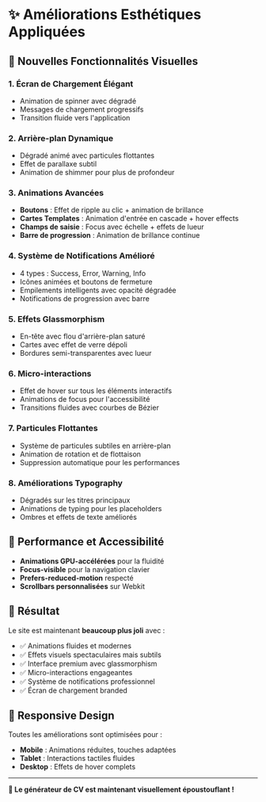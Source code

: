 # ✨ Améliorations Esthétiques Appliquées

## 🎨 **Nouvelles Fonctionnalités Visuelles**

### **1. Écran de Chargement Élégant**
- Animation de spinner avec dégradé
- Messages de chargement progressifs
- Transition fluide vers l'application

### **2. Arrière-plan Dynamique**
- Dégradé animé avec particules flottantes
- Effet de parallaxe subtil
- Animation de shimmer pour plus de profondeur

### **3. Animations Avancées**
- **Boutons** : Effet de ripple au clic + animation de brillance
- **Cartes Templates** : Animation d'entrée en cascade + hover effects
- **Champs de saisie** : Focus avec échelle + effets de lueur
- **Barre de progression** : Animation de brillance continue

### **4. Système de Notifications Amélioré**
- 4 types : Success, Error, Warning, Info
- Icônes animées et boutons de fermeture
- Empilements intelligents avec opacité dégradée
- Notifications de progression avec barre

### **5. Effets Glassmorphism**
- En-tête avec flou d'arrière-plan saturé
- Cartes avec effet de verre dépoli
- Bordures semi-transparentes avec lueur

### **6. Micro-interactions**
- Effet de hover sur tous les éléments interactifs
- Animations de focus pour l'accessibilité
- Transitions fluides avec courbes de Bézier

### **7. Particules Flottantes**
- Système de particules subtiles en arrière-plan
- Animation de rotation et de flottaison
- Suppression automatique pour les performances

### **8. Améliorations Typography**
- Dégradés sur les titres principaux
- Animations de typing pour les placeholders
- Ombres et effets de texte améliorés

## 🚀 **Performance et Accessibilité**

- **Animations GPU-accélérées** pour la fluidité
- **Focus-visible** pour la navigation clavier
- **Prefers-reduced-motion** respecté
- **Scrollbars personnalisées** sur Webkit

## 🎯 **Résultat**

Le site est maintenant **beaucoup plus joli** avec :
- ✅ Animations fluides et modernes
- ✅ Effets visuels spectaculaires mais subtils  
- ✅ Interface premium avec glassmorphism
- ✅ Micro-interactions engageantes
- ✅ Système de notifications professionnel
- ✅ Écran de chargement branded

## 📱 **Responsive Design**

Toutes les améliorations sont optimisées pour :
- **Mobile** : Animations réduites, touches adaptées
- **Tablet** : Interactions tactiles fluides
- **Desktop** : Effets de hover complets

---

**🎨 Le générateur de CV est maintenant visuellement époustouflant !**